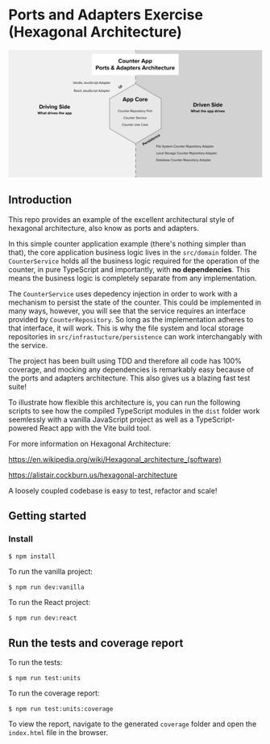 # Ports and Adapters Exercise (Hexagonal Architecture)

![Ports and Adapters Architecture](/assets/architecture-hero.png "Ports and Adpaters Architecture")

## Introduction

This repo provides an example of the excellent architectural style of hexagonal architecture, also know as ports and adapters.

In this simple counter application example (there's nothing simpler than that), the core application business logic lives in the `src/domain` folder. The `CounterService` holds all the business logic required for the operation of the counter, in pure TypeScript and importantly, with **no dependencies**. This means the business logic is completely separate from any implementation.

The `CounterService` uses depedency injection in order to work with a mechanism to persist the state of the counter. This could be implemented in many ways, however, you will see that the service requires an interface provided by `CounterRepository`. So long as the implementation adheres to that interface, it will work. This is why the file system and local storage repositories in `src/infrastucture/persistence` can work interchangably with the service.

The project has been built using TDD and therefore all code has 100% coverage, and mocking any dependencies is remarkably easy because of the ports and adapters architecture. This also gives us a blazing fast test suite!

To illustrate how flexible this architecture is, you can run the following scripts to see how the compiled TypeScript modules in the `dist` folder work seemlessly with a vanilla JavaScript project as well as a TypeScript-powered React app with the Vite build tool.

For more information on Hexagonal Architecture:

https://en.wikipedia.org/wiki/Hexagonal_architecture_(software)

https://alistair.cockburn.us/hexagonal-architecture

A loosely coupled codebase is easy to test, refactor and scale!

## Getting started

### Install

```shell
$ npm install
```

To run the vanilla project:

```shell
$ npm run dev:vanilla
```

To run the React project:

```shell
$ npm run dev:react
```

## Run the tests and coverage report

To run the tests:

```shell
$ npm run test:units
```

To run the coverage report:

```shell
$ npm run test:units:coverage
```

To view the report, navigate to the generated `coverage` folder and open the `index.html` file in the browser.
